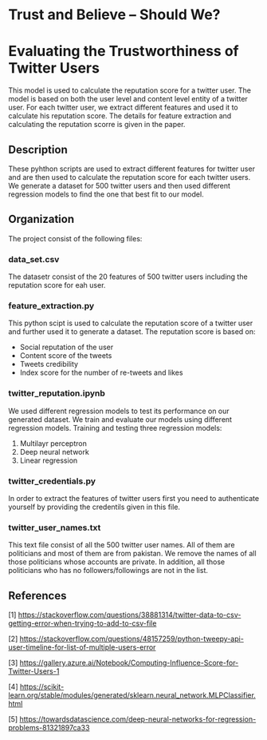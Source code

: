 #      Trust and Believe – Should We?
# Evaluating the Trustworthiness of Twitter Users

This model is used to calculate the reputation score for a twitter user. The model is based on both the user level and content level entity of a twitter user. For each twitter user, we extract different features and used it to calculate his reputation score. The details for feature extraction and calculating the reputation scorre is given in the paper.

## Description
These pyhthon scripts are used to extract different features for twitter user and are then used to calculate the reputation score for each twitter users. We generate a dataset for 500 twitter users and then used different regression models to find the one that best fit to our model.

## Organization
The project consist of the following files:
### data_set.csv
The datasetr consist of the 20 features of 500 twitter users including the reputation score for eah user.
### feature_extraction.py
This python scipt is used to calculate the reputation score of a twitter user and further used it to generate a dataset. The reputation score is based on:

- Social reputation of the user
- Content score of the tweets
- Tweets credibility
- Index score for the number of re-tweets and likes

### twitter_reputation.ipynb
We used different regression models to test its performance on our generated dataset. We train and evaluate our models using different regression models.
Training and testing three regression models:
1. Multilayr perceptron
2. Deep neural network
3. Linear regression
### twitter_credentials.py
In order to extract the features of twitter users first you need to authenticate yourself by providing the credentils given in this file.
### twitter_user_names.txt
This text file consist of all the 500 twitter user names. All of them are politicians and most of them are from pakistan. We remove the names of all those politicians whose accounts are private. In addition, all those politicians who has no followers/followings are not in the list. 

## References
[1] https://stackoverflow.com/questions/38881314/twitter-data-to-csv-getting-error-when-trying-to-add-to-csv-file

[2] https://stackoverflow.com/questions/48157259/python-tweepy-api-user-timeline-for-list-of-multiple-users-error

[3] https://gallery.azure.ai/Notebook/Computing-Influence-Score-for-Twitter-Users-1

[4] https://scikit-learn.org/stable/modules/generated/sklearn.neural_network.MLPClassifier.html

[5] https://towardsdatascience.com/deep-neural-networks-for-regression-problems-81321897ca33
